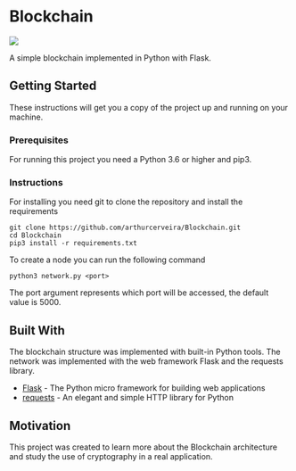 # Blockchain

<a target="_blank" href="https://www.python.org/downloads/" title="Python version"><img src="https://img.shields.io/badge/python-%3E=_3.6-green.svg"></a>

A simple blockchain implemented in Python with Flask.

## Getting Started

These instructions will get you a copy of the project up and running on your machine.

### Prerequisites

For running this project you need a Python 3.6 or higher and pip3.

### Instructions

For installing you need git to clone the repository and install the requirements

```
git clone https://github.com/arthurcerveira/Blockchain.git
cd Blockchain
pip3 install -r requirements.txt
```

To create a node you can run the following command

```
python3 network.py <port>
```
The port argument represents which port will be accessed, the default value is 5000.

## Built With
The blockchain structure was implemented with built-in Python tools. The network was implemented with the web framework Flask and the requests library.
- [Flask](https://palletsprojects.com/p/flask/) - The Python micro framework for building web applications
- [requests](https://pypi.org/project/requests/) - An elegant and simple HTTP library for Python

## Motivation

This project was created to learn more about the Blockchain architecture and study the use of cryptography in a real application.